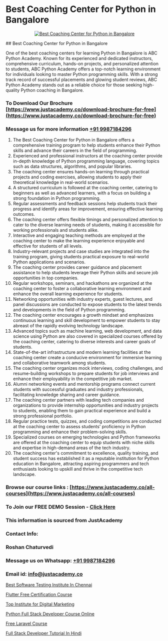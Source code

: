 # Best Coaching Center for Python in Bangalore

<p align="center">
  <a href="https://justacademy.co/course-detail/python-training">
    <img src="https://justacademy.co/storage2/course_image/1709713400_course_image.webp" alt="Best Coaching Center for Python in Bangalore">
  </a>
</p>
## Best Coaching Center for Python in Bangalore

One of the best coaching centers for learning Python in Bangalore is ABC Python Academy. Known for its experienced and dedicated instructors, comprehensive curriculum, hands-on projects, and personalized attention to students, ABC Python Academy offers a top-notch learning environment for individuals looking to master Python programming skills. With a strong track record of successful placements and glowing student reviews, ABC Python Academy stands out as a reliable choice for those seeking high-quality Python coaching in Bangalore.
### To Download Our Brochure [https://www.justacademy.co/download-brochure-for-free](https://www.justacademy.co/download-brochure-for-free)
### Message us for more information [+91 9987184296](https://api.whatsapp.com/send?phone=919987184296)
1) The Best Coaching Center for Python in Bangalore offers a comprehensive training program to help students enhance their Python skills and advance their careers in the field of programming.
2) Experienced and professional instructors at the coaching center provide in-depth knowledge of Python programming language, covering topics such as data structures, algorithms, and popular libraries.
3) The coaching center ensures hands-on learning through practical projects and coding exercises, allowing students to apply their theoretical knowledge in real-world scenarios.
4) A structured curriculum is followed at the coaching center, catering to beginners as well as advanced learners, with a focus on building a strong foundation in Python programming.
5) Regular assessments and feedback sessions help students track their progress and identify areas for improvement, ensuring effective learning outcomes.
6) The coaching center offers flexible timings and personalized attention to cater to the diverse learning needs of students, making it accessible for working professionals and students alike.
7) Interactive and engaging teaching methods are employed at the coaching center to make the learning experience enjoyable and effective for students of all levels.
8) Industry-relevant projects and case studies are integrated into the training program, giving students practical exposure to real-world Python applications and scenarios.
9) The coaching center provides career guidance and placement assistance to help students leverage their Python skills and secure job opportunities in top companies.
10) Regular workshops, seminars, and hackathons are organized at the coaching center to foster a collaborative learning environment and enhance the overall learning experience for students.
11) Networking opportunities with industry experts, guest lectures, and panel discussions are conducted to expose students to the latest trends and developments in the field of Python programming.
12) The coaching center encourages a growth mindset and emphasizes continuous learning and skill development to empower students to stay abreast of the rapidly evolving technology landscape.
13) Advanced topics such as machine learning, web development, and data science using Python are also covered in specialized courses offered by the coaching center, catering to diverse interests and career goals of students.
14) State-of-the-art infrastructure and modern learning facilities at the coaching center create a conducive environment for immersive learning and collaborative teamwork among students.
15) The coaching center organizes mock interviews, coding challenges, and resume-building workshops to prepare students for job interviews and enhance their employability in the competitive job market.
16) Alumni networking events and mentorship programs connect current students with successful graduates and industry professionals, facilitating knowledge sharing and career guidance.
17) The coaching center partners with leading tech companies and organizations to provide internship opportunities and industry projects to students, enabling them to gain practical experience and build a strong professional portfolio.
18) Regular practice tests, quizzes, and coding competitions are conducted at the coaching center to assess students' proficiency in Python programming and enhance their problem-solving skills.
19) Specialized courses on emerging technologies and Python frameworks are offered at the coaching center to equip students with niche skills and expertise in high-demand areas of the tech industry.
20) The coaching center's commitment to excellence, quality training, and student success has established it as a reputable institution for Python education in Bangalore, attracting aspiring programmers and tech enthusiasts looking to upskill and thrive in the competitive tech landscape.

### Browse our course links : [https://www.justacademy.co/all-courses](https://www.justacademy.co/all-courses) 
### To Join our FREE DEMO Session - [Click Here](https://www.justacademy.co/register-for-course-demo)


### This information is sourced from JustAcademy
### Contact Info:
### Roshan Chaturvedi
### Message us on Whatsapp: [+91 9987184296](https://api.whatsapp.com/send?phone=919987184296)
### Email id: [info@justacademy.co](mailto:info@justacademy.co)
                
[Best Software Testing Institute In Chennai](https://www.linkedin.com/pulse/best-software-testing-institute-chennai-justacademy-delhi-ghemc/)

[Flutter Free Certification Course](https://www.linkedin.com/pulse/flutter-free-certification-course-justacademy-beangaluru-emsic/)

[Top Institute for Digital Marketing](https://medium.com/@kamblerajas684/top-institute-for-digital-marketing-7d80baf34e9f)

[Python Full Stack Developer Course Online](https://medium.com/@shivamja27/python-full-stack-developer-course-online-481eabd0a844)

[Free Laravel Course](https://justacademyin.github.io/justacademy/free-laravel-course)

[Full Stack Developer Tutorial In Hindi](https://justacademyin.github.io/Articles/Full-Stack-Developer-Tutorial-In-Hindi)

